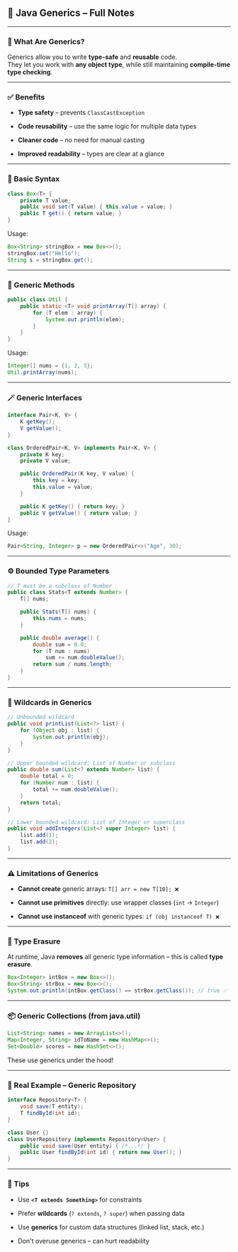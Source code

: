 ## 📘 Java Generics – Full Notes

---

### 🧠 What Are Generics?

Generics allow you to write **type-safe** and **reusable** code.  
They let you work with **any object type**, while still maintaining **compile-time type checking**.

---

### ✅ Benefits

- **Type safety** – prevents `ClassCastException`
    
- **Code reusability** – use the same logic for multiple data types
    
- **Cleaner code** – no need for manual casting
    
- **Improved readability** – types are clear at a glance
    

---

### 🔰 Basic Syntax

```java
class Box<T> {
    private T value;
    public void set(T value) { this.value = value; }
    public T get() { return value; }
}
```

Usage:

```java
Box<String> stringBox = new Box<>();
stringBox.set("Hello");
String s = stringBox.get();
```

---

### 🧩 Generic Methods

```java
public class Util {
    public static <T> void printArray(T[] array) {
        for (T elem : array) {
            System.out.println(elem);
        }
    }
}
```

Usage:

```java
Integer[] nums = {1, 2, 3};
Util.printArray(nums);
```

---

### 🪄 Generic Interfaces

```java
interface Pair<K, V> {
    K getKey();
    V getValue();
}

class OrderedPair<K, V> implements Pair<K, V> {
    private K key;
    private V value;

    public OrderedPair(K key, V value) {
        this.key = key;
        this.value = value;
    }

    public K getKey() { return key; }
    public V getValue() { return value; }
}
```

Usage:

```java
Pair<String, Integer> p = new OrderedPair<>("Age", 30);
```

---

### ⚙️ Bounded Type Parameters

```java
// T must be a subclass of Number
public class Stats<T extends Number> {
    T[] nums;

    public Stats(T[] nums) {
        this.nums = nums;
    }

    public double average() {
        double sum = 0.0;
        for (T num : nums)
            sum += num.doubleValue();
        return sum / nums.length;
    }
}
```

---

### 🧪 Wildcards in Generics

```java
// Unbounded wildcard
public void printList(List<?> list) {
    for (Object obj : list) {
        System.out.println(obj);
    }
}
```

```java
// Upper bounded wildcard: List of Number or subclass
public double sum(List<? extends Number> list) {
    double total = 0;
    for (Number num : list) {
        total += num.doubleValue();
    }
    return total;
}
```

```java
// Lower bounded wildcard: List of Integer or superclass
public void addIntegers(List<? super Integer> list) {
    list.add(1);
    list.add(2);
}
```

---

### ⚠️ Limitations of Generics

- **Cannot create** generic arrays: `T[] arr = new T[10]; ❌`
    
- **Cannot use primitives** directly: use wrapper classes (`int` → `Integer`)
    
- **Cannot use instanceof** with generic types: `if (obj instanceof T) ❌`
    

---

### 🧱 Type Erasure

At runtime, Java **removes** all generic type information – this is called **type erasure**.

```java
Box<Integer> intBox = new Box<>();
Box<String> strBox = new Box<>();
System.out.println(intBox.getClass() == strBox.getClass()); // true ✅
```

---

### 📦 Generic Collections (from java.util)

```java
List<String> names = new ArrayList<>();
Map<Integer, String> idToName = new HashMap<>();
Set<Double> scores = new HashSet<>();
```

These use generics under the hood!

---

### 🪸 Real Example – Generic Repository

```java
interface Repository<T> {
    void save(T entity);
    T findById(int id);
}

class User {}
class UserRepository implements Repository<User> {
    public void save(User entity) { /*...*/ }
    public User findById(int id) { return new User(); }
}
```

---

### 📌 Tips

- Use **`<T extends Something>`** for constraints
    
- Prefer **wildcards** (`? extends`, `? super`) when passing data
    
- Use **generics** for custom data structures (linked list, stack, etc.)
    
- Don't overuse generics – can hurt readability